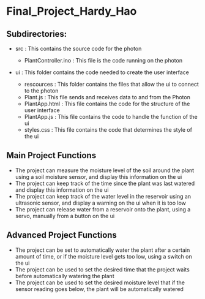 # Final_Project_Hardy_Hao

## Subdirectories:

* src : This contains the source code for the photon
  * PlantController.ino : This file is the code running on the photon

* ui : This folder contains the code needed to create the user interface
  * rescources : This folder contains the files that allow the ui to connect to the photon
  * Plant.js : This file sends and receives data to and from the Photon
  * PlantApp.html :  This file contains the code for the structure of the user interface
  * PlantApp.js : This file contains the code to handle the function of the ui
  * styles.css : This file contains the code that determines the style of the ui

## Main Project Functions

* The project can measure the moisture level of the soil around the plant using a soil moisture sensor, and display this information on the ui
* The project can keep track of the time since the plant was last watered and display this information on the ui
* The project can keep track of the water level in the reservoir using an ultrasonic sensor, and display a warning on the ui when it is too low
* The project can release water from a reservoir onto the plant, using a servo, manually from a button on the ui

## Advanced Project Functions

* The project can be set to automatically water the plant after a certain amount of time, or if the moisture level gets too low, using a switch on the ui
* The project can be used to set the desired time that the project waits before automatically watering the plant
* The project can be used to set the desired moisture level that if the sensor reading goes below, the plant will be automatically watered
